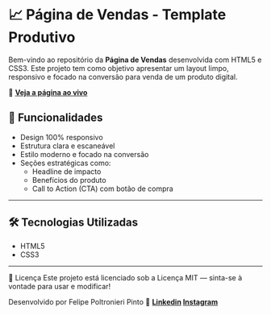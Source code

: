 # 📈 Página de Vendas - Template Produtivo

Bem-vindo ao repositório da **Página de Vendas** desenvolvida com HTML5 e CSS3. Este projeto tem como objetivo apresentar um layout limpo, responsivo e focado na conversão para venda de um produto digital.

🔗 **[Veja a página ao vivo](https://felipepolt.github.io/Pagina-de-Vendas/)**


## 🚀 Funcionalidades

- Design 100% responsivo
- Estrutura clara e escaneável
- Estilo moderno e focado na conversão
- Seções estratégicas como:
  - Headline de impacto
  - Benefícios do produto
  - Call to Action (CTA) com botão de compra

---

## 🛠️ Tecnologias Utilizadas

- HTML5
- CSS3 

---

📄 Licença
Este projeto está licenciado sob a Licença MIT — sinta-se à vontade para usar e modificar!


Desenvolvido por Felipe Poltronieri Pinto
🔗 **[Linkedin](https://www.linkedin.com/in/felipepoltronieri/) [Instagram](https://www.instagram.com/poltporai/)**

